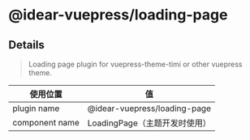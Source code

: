 # @idear-vuepress/loading-page

## Details

> Loading page plugin for vuepress-theme-timi or other vuepress theme.

|使用位置|值|
|-|-|
|plugin name|@idear-vuepress/loading-page|
|component name|LoadingPage（主题开发时使用）|


